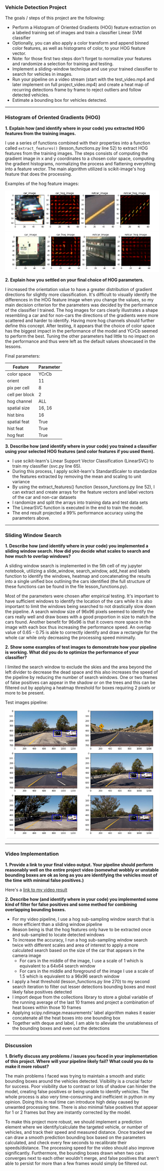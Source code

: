 ### Vehicle Detection Project

The goals / steps of this project are the following:

* Perform a Histogram of Oriented Gradients (HOG) feature extraction on a labeled training set of images and train a classifier Linear SVM classifier
* Optionally, you can also apply a color transform and append binned color features, as well as histograms of color, to your HOG feature vector.
* Note: for those first two steps don't forget to normalize your features and randomize a selection for training and testing.
* Implement a sliding-window technique and use your trained classifier to search for vehicles in images.
* Run your pipeline on a video stream (start with the test_video.mp4 and later implement on full project_video.mp4) and create a heat map of recurring detections frame by frame to reject outliers and follow detected vehicles.
* Estimate a bounding box for vehicles detected.

---

### Histogram of Oriented Gradients (HOG)

**1. Explain how (and identify where in your code) you extracted HOG features from the training images.**

I use a series of functions combined with their properties into a function called `extract_features()` (lesson_functions.py line 52) to extract HOG features from the training images.  The steps consists of computing the gradient image in x and y coordinates to a chosen color space, computing the gradient histograms, normalizing the process and flattening everything into a feature vector.  The main algorithm utilized is scikit-image's hog feature that does the processing.  

Examples of the hog feature images:

<img src="./output_images/hog1.png">
<img src="./output_images/hog2.png">

**2. Explain how you settled on your final choice of HOG parameters.**

I increased the orientation value to have a greater distribution of gradient directions for slightly more classification.  It's difficult to visually identify the differences in the HOG feature image when you change the values, so my main decision criterion for the parameters was decided by the performance of the classifier I trained.  The hog images for cars clearly illustrates a shape resembling a car and for non-cars the directions of the gradients were more scattered and harder to identify. Having more hog channels should further define this concept.  After testing, it appears that the choice of color space has the biggest impact in the performance of the model and YCrCb seemed to perform the best. Tuning the other parameters had little to no impact on the performance and thus were left as the default values showcased in the lessons.  

Final parameters:

|    Feature     | Parameter   |
|----------------|-------------|
| color space    |  YCrCb      |
| orient         |  11         |
| pix per cell   |  8          |
| cell per block |  2          |  
| hog channel    |  ALL        |
| spatial size   |  16, 16     |
| hist bins      |  16         |
| spatial feat   |  True       |
| hist feat      |  True       |
| hog feat       |  True       |


**3. Describe how (and identify where in your code) you trained a classifier using your selected HOG features (and color features if you used them).**

- I use scikit-learn's Linear Support Vector Classification (LinearSVC) to train my classifier (svc.py line 65).
- During this process, I apply scikit-learn's StandardScaler to standardize the features extracted by removing the mean and scaling to unit variance  
- By using the extract_features() function (lesson_functions.py line 52), I can extract and create arrays for the feature vectors and label vectors of the car and non-car datasets
- I randomize and split the arrays into training data and test data sets
- The LinearSVC function is executed in the end to train the model.
- The end result projected a 99% performance accuracy using the parameters above.  

---

### Sliding Window Search

**1. Describe how (and identify where in your code) you implemented a sliding window search.  How did you decide what scales to search and how much to overlap windows?**

A sliding window search is implemented in the 5th cell of my jupyter notebook, utilizing a slide_window, search_window, add_heat and labels function to identify the windows, heatmap and concatenating the results into a single unified box outlining the cars identified (the full structure of these functions can be found in the file lesson_functions.py).  

Most of the parameters were chosen after empirical testing.  It's important to have sufficient windows to identify the location of the cars while it is also important to limit the windows being searched to not drastically slow down the pipeline.  A search window size of 96x96 pixels seemed to identify the cars really well and draw boxes with a good proportion in size to match the cars found. Another benefit for 96x96 is that it covers more space in the image with each box thus increasing the performance speed.  An overlap value of 0.65 - 0.75 is able to correctly identify and draw a rectangle for the whole car while only decreasing the processing speed minimally.    

**2. Show some examples of test images to demonstrate how your pipeline is working.  What did you do to optimize the performance of your classifier?**

I limited the search window to exclude the skies and the area beyond the left divider to decrease the dead space and this also increases the speed of the pipeline by reducing the number of search windows.  One or two frames of false positives can appear in the shadow or on the trees and this can be filtered out by applying a heatmap threshold for boxes requiring 2 pixels or more to be present.

Test images pipeline:

<img src="./output_images/pipeline_example.png">

---

### Video Implementation

**1. Provide a link to your final video output.  Your pipeline should perform reasonably well on the entire project video (somewhat wobbly or unstable bounding boxes are ok as long as you are identifying the vehicles most of the time with minimal false positives.)**

Here's a [link to my video result](./project_video_output.mp4)

**2. Describe how (and identify where in your code) you implemented some kind of filter for false positives and some method for combining overlapping bounding boxes.**

- For my video pipeline, I use a hog sub-sampling window search that is more efficient than a sliding window pipeline
- Reason being is that the hog features only have to be extracted once and sub-sampled to locate detected windows
- To increase the accuracy, I run a hog sub-sampling window search twice with different scales and area of interest to apply a more calculated search based on the size of the car that appears in the camera image
  - For cars in the middle of the image, I use a scale of 1 which is equivalent to a 64x64 search window
  - For cars in the middle and foreground of the image I use a scale of 1.5 which is equivalent to a 96x96 search window
- I apply a heat threshold (lesson_functions.py line 270) to my second search iteration to filter out lesser detections bounding boxes and most likely false positives detected
- I import deque from the collections library to store a global variable of the running average of the last 10 frames and project a combination of heat boxes within those 10 frames
- Applying scipy.ndimage.measurements' label algorithm makes it easier concatenate all the heat boxes into one bounding box
- Together with deque and label, I am able to alleviate the unstableness of the bounding boxes and even out the detections

---

### Discussion

**1. Briefly discuss any problems / issues you faced in your implementation of this project.  Where will your pipeline likely fail?  What could you do to make it more robust?**

The main problems I faced was trying to maintain a smooth and static bounding boxes around the vehicles detected.  Visibility is a crucial factor for success.  Poor visibility due to contrast or lots of shadow can hinder the model, creating false positives or being unable to identify vehicles.  The whole process is also very time-consuming and inefficient in python in my opinion. Doing this in real time can introduce high delay caused by unwanted processing time.  There is also minimal false positives that appear for 1 or 2 frames but they are instantly corrected by the model.  

To make this project more robust, we should implement a prediction element where we identify/calculate the targeted vehicle, or number of vehicles, and track their speed and measured distance.  Once tracked we can draw a smooth prediction bounding box based on the parameters calculated, and check every few seconds to recalibrate their speeds/distance.  The processing speed for the video should also improve significantly. Furthermore, the bounding boxes drawn when two cars converges next to each other wouldn't merge, and false positives that aren't able to persist for more than a few frames would simply be filtered out.
